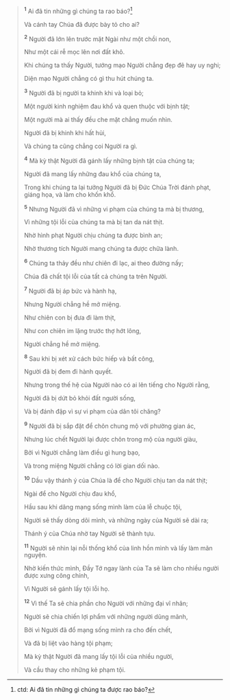 > <sup><b>1</b></sup> Ai đã tin những gì chúng ta rao báo?[^1-8b2738e9-7684-4601-bac4-de7a078dabd2]
>
> Và cánh tay Chúa đã được bày tỏ cho ai?
>
> <sup><b>2</b></sup> Người đã lớn lên trước mặt Ngài như một chồi non,
>
> Như một cái rễ mọc lên nơi đất khô.
>
> Khi chúng ta thấy Người, tướng mạo Người chẳng đẹp đẽ hay uy nghi;
>
> Diện mạo Người chẳng có gì thu hút chúng ta.
>
> <sup><b>3</b></sup> Người đã bị người ta khinh khi và loại bỏ;
>
> Một người kinh nghiệm đau khổ và quen thuộc với bịnh tật;
>
> Một người mà ai thấy đều che mặt chẳng muốn nhìn.
>
> Người đã bị khinh khi hất hủi,
>
> Và chúng ta cũng chẳng coi Người ra gì.
>
> <sup><b>4</b></sup> Mà kỳ thật Người đã gánh lấy những bịnh tật của chúng ta;
>
> Người đã mang lấy những đau khổ của chúng ta,
>
> Trong khi chúng ta lại tưởng Người đã bị Ðức Chúa Trời đánh phạt, giáng họa, và làm cho khốn khổ.
>
> <sup><b>5</b></sup> Nhưng Người đã vì những vi phạm của chúng ta mà bị thương,
>
> Vì những tội lỗi của chúng ta mà bị tan da nát thịt.
>
> Nhờ hình phạt Người chịu chúng ta được bình an;
>
> Nhờ thương tích Người mang chúng ta được chữa lành.
>
> <sup><b>6</b></sup> Chúng ta thảy đều như chiên đi lạc, ai theo đường nấy;
>
> Chúa đã chất tội lỗi của tất cả chúng ta trên Người.
>
> <sup><b>7</b></sup> Người đã bị áp bức và hành hạ,
>
> Nhưng Người chẳng hề mở miệng.
>
> Như chiên con bị đưa đi làm thịt,
>
> Như con chiên im lặng trước thợ hớt lông,
>
> Người chẳng hề mở miệng.
>
> <sup><b>8</b></sup> Sau khi bị xét xử cách bức hiếp và bất công,
>
> Người đã bị đem đi hành quyết.
>
> Nhưng trong thế hệ của Người nào có ai lên tiếng cho Người rằng,
>
> Người đã bị dứt bỏ khỏi đất người sống,
>
> Và bị đánh đập vì sự vi phạm của dân tôi chăng?
>
> <sup><b>9</b></sup> Người đã bị sắp đặt để chôn chung mộ với phường gian ác,
>
> Nhưng lúc chết Người lại được chôn trong mộ của người giàu,
>
> Bởi vì Người chẳng làm điều gì hung bạo,
>
> Và trong miệng Người chẳng có lời gian dối nào.
>
> <sup><b>10</b></sup> Dầu vậy thánh ý của Chúa là để cho Người chịu tan da nát thịt;
>
> Ngài để cho Người chịu đau khổ,
>
> Hầu sau khi dâng mạng sống mình làm của lễ chuộc tội,
>
> Người sẽ thấy dòng dõi mình, và những ngày của Người sẽ dài ra;
>
> Thánh ý của Chúa nhờ tay Người sẽ thành tựu.
>
> <sup><b>11</b></sup> Người sẽ nhìn lại nỗi thống khổ của linh hồn mình và lấy làm mãn nguyện.
>
> Nhờ kiến thức mình, Ðầy Tớ ngay lành của Ta sẽ làm cho nhiều người được xưng công chính,
>
> Vì Người sẽ gánh lấy tội lỗi họ.
>
> <sup><b>12</b></sup> Vì thế Ta sẽ chia phần cho Người với những đại vĩ nhân;
>
> Người sẽ chia chiến lợi phẩm với những người dũng mãnh,
>
> Bởi vì Người đã đổ mạng sống mình ra cho đến chết,
>
> Và đã bị liệt vào hàng tội phạm;
>
> Mà kỳ thật Người đã mang lấy tội lỗi của nhiều người,
>
> Và cầu thay cho những kẻ phạm tội.

[^1-8b2738e9-7684-4601-bac4-de7a078dabd2]: ctd: Ai đã tin những gì chúng ta được rao báo?
